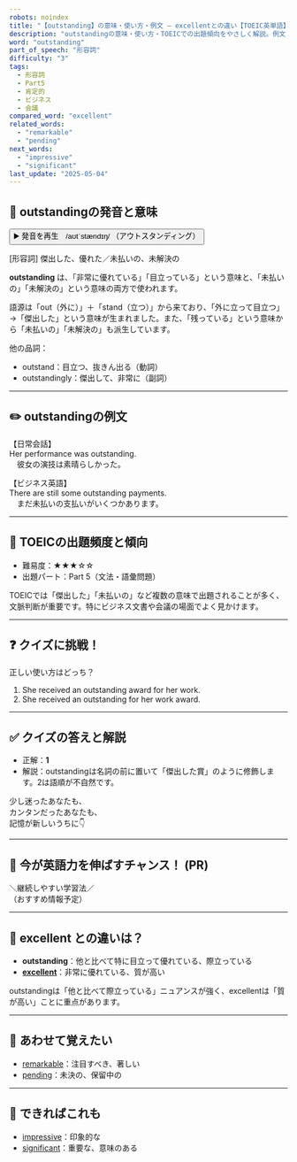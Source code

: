 ```yaml
---
robots: noindex
title: "【outstanding】の意味・使い方・例文 ― excellentとの違い【TOEIC英単語】"
description: "outstandingの意味・使い方・TOEICでの出題傾向をやさしく解説。例文・クイズ付きでexcellentとの違いもわかりやすく学べます。"
word: "outstanding"
part_of_speech: "形容詞"
difficulty: "3"
tags:
  - 形容詞
  - Part5
  - 肯定的
  - ビジネス
  - 会議
compared_word: "excellent"
related_words:
  - "remarkable"
  - "pending"
next_words:
  - "impressive"
  - "significant"
last_update: "2025-05-04"
---
```


## 🔰 outstandingの発音と意味

<button class="play-audio" onclick="playTTS('outstanding')">
  <span class="play-audio-main">
    ▶️ 発音を再生　/aʊtˈstændɪŋ/
  </span>
  <span class="play-audio-sub">
    （アウトスタンディング）
  </span>
</button>

[形容詞] 傑出した、優れた／未払いの、未解決の

**outstanding** は、「非常に優れている」「目立っている」という意味と、「未払いの」「未解決の」という意味の両方で使われます。

語源は「out（外に）」＋「stand（立つ）」から来ており、「外に立って目立つ」→「傑出した」という意味が生まれました。また、「残っている」という意味から「未払いの」「未解決の」も派生しています。

他の品詞：  
- outstand：目立つ、抜きん出る（動詞）
- outstandingly：傑出して、非常に（副詞）

---

## ✏️ outstandingの例文

【日常会話】  
Her performance was outstanding.  
　彼女の演技は素晴らしかった。

【ビジネス英語】  
There are still some outstanding payments.  
　まだ未払いの支払いがいくつかあります。

---

## 🎯 TOEICの出題頻度と傾向

- 難易度：★★★☆☆
- 出題パート：Part 5（文法・語彙問題）

TOEICでは「傑出した」「未払いの」など複数の意味で出題されることが多く、文脈判断が重要です。特にビジネス文書や会議の場面でよく見かけます。

---

## ❓ クイズに挑戦！

正しい使い方はどっち？

1. She received an outstanding award for her work.  
2. She received an outstanding for her work award.

---

## ✅ クイズの答えと解説

- 正解：**1**
- 解説：outstandingは名詞の前に置いて「傑出した賞」のように修飾します。2は語順が不自然です。

少し迷ったあなたも、  
カンタンだったあなたも、  
記憶が新しいうちに👇️

---

## 🚀 今が英語力を伸ばすチャンス！ (PR)

<div class="info-center">
＼継続しやすい学習法／<br>  
（おすすめ情報予定）
</div>

---

## 🤔  excellent との違いは？

- **outstanding**：他と比べて特に目立って優れている、際立っている
- **[excellent](/word/excellent)**：非常に優れている、質が高い

outstandingは「他と比べて際立っている」ニュアンスが強く、excellentは「質が高い」ことに重点があります。

---

## 🧩 あわせて覚えたい

- [remarkable](/word/remarkable)：注目すべき、著しい
- [pending](/word/pending)：未決の、保留中の

---

## 📖 できればこれも

- [impressive](/word/impressive)：印象的な
- [significant](/word/significant)：重要な、意味のある

<!-- cvid: aid45_bid09 -->

